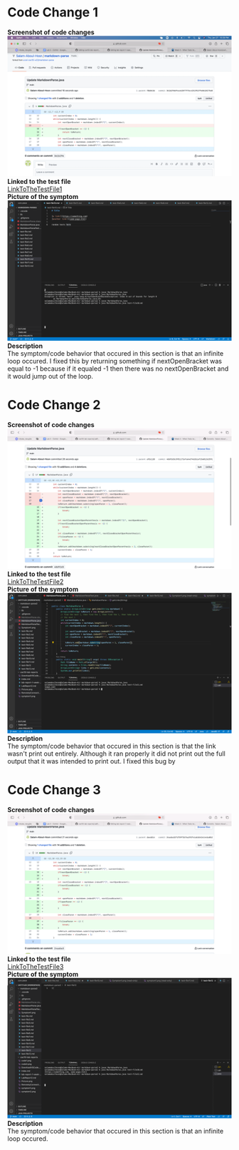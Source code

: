 # Code Change 1 
**Screenshot of code changes**
![Image](code1.png) \
**Linked to the test file** \
[LinkToTheTestFile1](https://github.com/Salam-Aboul-Hosn/markdown-parse/commit/fe48eaa3de504613f4dc99fb3419e9c293c6fec0) \
**Picture of the symptom** 
![Image](symptom1.png)
**Description** \
The symptom/code behavior that occured in this section is that an infinite loop occured. I fixed this by returning something if nextOpenBracket was equal to -1 because if it equaled -1 then there was no nextOpenBracket and it would jump out of the loop.

# Code Change 2
**Screenshot of code changes**
![Image](code2.png) \
**Linked to the test file** \
[LinkToTheTestFile2](https://github.com/Salam-Aboul-Hosn/markdown-parse/commit/68ef65cd56ee8afb30c0542444c3e2de58c67895) \
**Picture of the symptom** 
![Image](symptom2.png)
**Description** \
The symptom/code behavior that occured in this section is that the link wasn't print out entirely. Although it ran properly it did not print out the full output that it was intended to print out. I fixed this bug by 

# Code Change 3
**Screenshot of code changes**
![Image](code3.png) \
**Linked to the test file** \
[LinkToTheTestFile3](https://github.com/Salam-Aboul-Hosn/markdown-parse/commit/a06a975192b0d64625d74f976d0c3c3ec2418fc4) \
**Picture of the symptom** 
![Image](symptom3.png)
**Description** \
The symptom/code behavior that occured in this section is that an infinite loop occured. 
